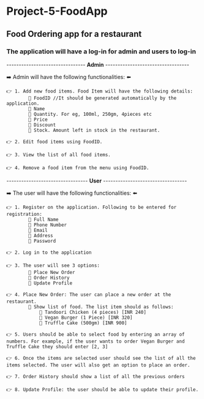 # Project-5-FoodApp

## Food Ordering app for a restaurant

### The application will have a log-in for admin and users to log-in

-------------------------------- **Admin** ----------------------------------

:arrow_right: Admin will have the following functionalities: ⬅️

    👉 1. Add new food items. Food Item will have the following details:
            🔴 FoodID //It should be generated automatically by the application.
            🔴 Name
            🔴 Quantity. For eg, 100ml, 250gm, 4pieces etc
            🔴 Price
            🔴 Discount
            🔴 Stock. Amount left in stock in the restaurant.

    👉 2. Edit food items using FoodID.

    👉 3. View the list of all food items.

    👉 4. Remove a food item from the menu using FoodID.

--------------------------------- **User** ----------------------------------

➡️ The user will have the following functionalities: ⬅️

    👉 1. Register on the application. Following to be entered for registration:
            🔴 Full Name
            🔴 Phone Number
            🔴 Email
            🔴 Address
            🔴 Password

    👉 2. Log in to the application

    👉 3. The user will see 3 options:
            🔴 Place New Order
            🔴 Order History
            🔴 Update Profile

    👉 4. Place New Order: The user can place a new order at the restaurant.
            🔵 Show list of food. The list item should as follows:
                🔴 Tandoori Chicken (4 pieces) [INR 240]
                🔴 Vegan Burger (1 Piece) [INR 320]
                🔴 Truffle Cake (500gm) [INR 900]
    
    👉 5. Users should be able to select food by entering an array of numbers. For example, if the user wants to order Vegan Burger and Truffle Cake they should enter [2, 3]

    👉 6. Once the items are selected user should see the list of all the items selected. The user will also get an option to place an order.

    👉 7. Order History should show a list of all the previous orders

    👉 8. Update Profile: the user should be able to update their profile.
